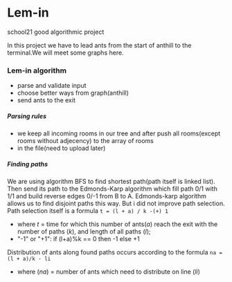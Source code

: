 # Lem-in
school21 good algorithmic project

In this project we have to lead ants from the start of anthill to the terminal.We will meet some graphs here.

### Lem-in algorithm
* parse and validate input
* choose better ways from graph(anthill)
* send ants to the exit

##### Parsing rules
* we keep all incoming rooms in our tree and after push all rooms(except rooms without adjecency) to the array of rooms  
* in the file(need to upload later)

##### Finding paths
We are using algorithm BFS to find shortest path(path itself is linked list). Then send its path to the Edmonds-Karp algorithm which fill path 0/1 with 1/1 and build reverse edges 0/-1 from B to A.
Edmonds-karp algorithm allows us to find disjoint paths this way. But i did not improve path selection.  
Path selection itself is a formula `t = (l + a) / k -(+) 1`
* where *t* = time for which this number of ants(*a*) reach the exit with the number of paths (*k*), and length of all paths (*l*);
* "-1" or "+1": if (l+a)%k == 0 then -1 else +1  

Distribution of ants along found paths occurs according to the formula `na = (l + a)/k - li`
* where (*na*) = number of ants which need to distribute on line (*li*)
